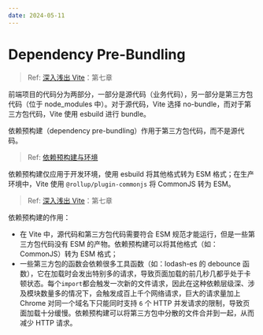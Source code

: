 ```yaml
---
date: 2024-05-11
---
```


# Dependency Pre-Bundling

> Ref: [深入浅出 Vite](https://juejin.cn/book/7050063811973218341?scrollMenuIndex=1)：第七章

前端项目的代码分为两部分，一部分是源代码（业务代码），另一部分是第三方包代码（位于 node_modules 中）。对于源代码，Vite 选择 no-bundle，而对于第三方包代码，Vite 使用 esbuild 进行 bundle。

依赖预构建（dependency pre-bundling）作用于第三方包代码，而不是源代码。

> Ref: [依赖预构建与环境](https://vitejs.dev/guide/dep-pre-bundling#the-why)

依赖预构建仅应用于开发环境，使用 esbuild 将其他格式转为 ESM 格式；在生产环境中，Vite 使用 `@rollup/plugin-commonjs` 将 CommonJS 转为 ESM。

> Ref: [深入浅出 Vite](https://juejin.cn/book/7050063811973218341?scrollMenuIndex=1)：第七章

依赖预构建的作用：
- 在 Vite 中，源代码和第三方包代码需要符合 ESM 规范才能运行，但是一些第三方包代码没有 ESM 的产物。依赖预构建可以将其他格式（如：CommonJS）转为 ESM 格式；
- 一些第三方包的函数会依赖很多工具函数（如：lodash-es 的 debounce 函数），它在加载时会发出特别多的请求，导致页面加载的前几秒几都乎处于卡顿状态。每个`import`都会触发一次新的文件请求，因此在这种依赖层级深、涉及模块数量多的情况下，会触发成百上千个网络请求，巨大的请求量加上 Chrome 对同一个域名下只能同时支持 `6` 个 HTTP 并发请求的限制，导致页面加载十分缓慢。依赖预构建可以将第三方包中分散的文件合并到一起，从而减少 HTTP 请求。
